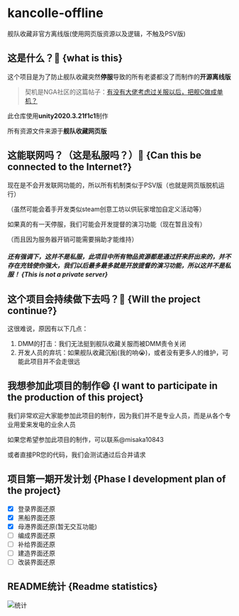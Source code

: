 # kancolle-offline

舰队收藏非官方离线版(使用网页版资源以及逻辑，不触及PSV版)

## 这是什么？🤔 {what is this}

这个项目是为了防止舰队收藏突然**停服**导致的所有老婆都没了而制作的**开源离线版**

> 契机是NGA社区的这篇帖子：[有没有大佬考虑过关服以后，把舰C做成单机？](https://bbs.nga.cn/read.php?tid=22543276&_ff=-7202235 "点击跳转NGA")

此仓库使用**unity2020.3.21f1c1**制作

所有资源文件来源于**舰队收藏网页版**

## 这能联网吗？（这是私服吗？）🤔 {Can this be connected to the Internet?}

现在是不会开发联网功能的，所以所有机制类似于PSV版（也就是网页版脱机运行）

（虽然可能会着手开发类似steam创意工坊以供玩家增加自定义活动等）

如果真的有一天停服，我们可能会开发提督的演习功能（现在暂且没有）

（而且因为服务器开销可能需要捐助才能维持）

##### 还有强调下，这并不是私服，此项目中所有物品资源都是通过肝来肝出来的，并不存在充钱使你强大，我们以后最多最多就是开放提督的演习功能，所以这并不是私服！ {This is not a private server}

## 这个项目会持续做下去吗？🤔 {Will the project continue?}

这很难说，原因有以下几点：

1. DMM的打击：我们无法挺到舰队收藏关服而被DMM责令关闭
2. 开发人员的弃坑：如果舰队收藏沉船(我的响😭)，或者没有更多人的维护，可能此项目并不会走很远

## 我想参加此项目的制作😄 {I want to participate in the production of this project}

我们非常欢迎大家能参加此项目的制作，因为我们并不是专业人员，而是从各个专业用爱来发电的业余人员

如果您希望参加此项目的制作，可以联系@misaka10843

或者直接PR您的代码，我们会测试通过后合并请求

## 项目第一期开发计划 {Phase I development plan of the project}

* [X] 登录界面还原
* [X] 黑船界面还原
* [x] 母港界面还原(暂无交互功能)
* [ ] 编成界面还原
* [ ] 补给界面还原
* [ ] 建造界面还原
* [ ] 改装界面还原

## README统计 {Readme statistics}

![统计](https://count.getloli.com/get/@offline-colle?theme=elbooru)
